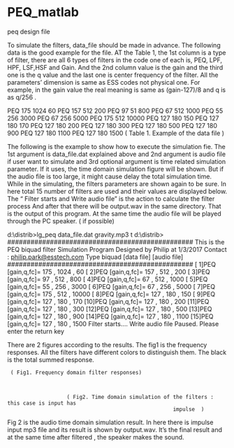 # PEQ_matlab
peq design file


To simulate the filters, data_file should be made in advance.  The following data is the good example for the file.
AT the Table 1, the 1st column is a type of filter, there are all 6 types of filters in the code one of each is, PEQ, LPF, HPF, LSF,HSF and Gain.   And the 2nd column value is the gain and the third  one is the q value and the last one is center frequency of the filter.  All the parameters’ dimension is same as ESS codes not physical one.   For example, in the gain value the real meaning is same as (gain-127)/8 and q is as q/256 .



PEQ   175     1024      60
PEQ   157      512     200
PEQ   97       51      800
PEQ   67       512    1000
PEQ   55       256    3000
PEQ   67       256    5000
PEQ   175      512   10000 
PEQ   127      180     150
PEQ   127      180     170
PEQ   127      180     200
PEQ   127      180     300
PEQ   127      180     500
PEQ   127      180     900
PEQ   127      180    1100
PEQ   127      180    1500
     ( Table 1. Example of the data file )


The following is the example to show how to execute the simulation fie.
The 1st argument is data_file.dat explained above and 2nd argument is audio file if user want to simulate and 3rd optional argument is time related simulation parameter.  If it uses, the time domain simulation figure will be shown. But if the audio file is too large, it might cause delay the total simulation time.  While in the simulating, the filters parameters are shown again to be sure.   In here total 15 number of filters are used and their values are displayed below.  The “ Filter starts and Write audio file” is the action to calculate the filter process 
And after that there will be output.wav in the same directory. That is the output of this program.  At the same time the audio file will be played through the PC speaker. ( if possible)


d:\distrib>lg_peq data_file.dat gravity.mp3 t
d:\distrib>
################################################
This is the PEQ biquad filter Simulation Program
Designed by Philip at 1/3/2017
Contact : philip.park@esstech.com
Type biquad [data file] [audio file]
################################################
[ 1]PEQ [gain,q,fc]=   175 ,  1024 ,    60
[ 2]PEQ [gain,q,fc]=   157 ,   512 ,   200
[ 3]PEQ [gain,q,fc]=    97 ,   512 ,   800
[ 4]PEQ [gain,q,fc]=    67 ,   512 ,  1000
[ 5]PEQ [gain,q,fc]=    55 ,   256 ,  3000
[ 6]PEQ [gain,q,fc]=    67 ,   256 ,  5000
[ 7]PEQ [gain,q,fc]=   175 ,   512 , 10000
[ 8]PEQ [gain,q,fc]=   127 ,   180 ,   150
[ 9]PEQ [gain,q,fc]=   127 ,   180 ,   170
[10]PEQ [gain,q,fc]=   127 ,   180 ,   200
[11]PEQ [gain,q,fc]=   127 ,   180 ,   300
[12]PEQ [gain,q,fc]=   127 ,   180 ,   500
[13]PEQ [gain,q,fc]=   127 ,   180 ,   900
[14]PEQ [gain,q,fc]=   127 ,   180 ,  1100
[15]PEQ [gain,q,fc]=   127 ,   180 ,  1500
Filter starts....
Write audio file
Paused. Please enter the return key


There are 2 figures according to the results.   The fig1 is the frequency responses.  All the filters have different colors to distinguish them.   The black is the total summed response.

 

     ( Fig1. Frequency domain filter responses)


 
                       ( Fig2. Time domain simulation of the filters : this case is input has
                                                         impulse  )

Fig 2 is the audio time domain simulation result. In here there is impulse input mp3 file and its result is shown by output.wav.  It’s the final result and at the same time after filtered , the speaker makes the sound. 

